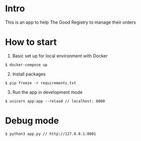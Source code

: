 # Intro
This is an app to help The Good Registry to manage their orders

# How to start
1. Basic set up for local environment with Docker
```
$ docker-compose up
```
2. Install packages
```
$ pip freeze -r requirements.txt
```
3. Run the app in development mode
```
$ uvicorn app:app --reload // localhost: 8000
```
# Debug mode
```
$ python3 app.py // http://127.0.0.1:8001
```